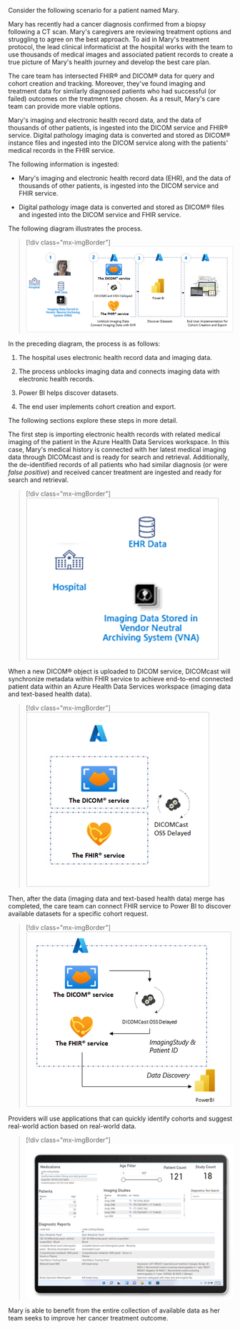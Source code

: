 Consider the following scenario for a patient named Mary. 

Mary has recently had a cancer diagnosis confirmed from a biopsy following a CT scan. Mary's caregivers are reviewing treatment options and struggling to agree on the best approach. To aid in Mary's treatment protocol, the lead clinical informaticist at the hospital works with the team to use thousands of medical images and associated patient records to create a true picture of Mary's health journey and develop the best care plan.

The care team has intersected FHIR® and DICOM® data for query and cohort creation and tracking. Moreover, they've found imaging and treatment data for similarly diagnosed patients who had successful (or failed) outcomes on the treatment type chosen. As a result, Mary's care team can provide more viable options.

Mary's imaging and electronic health record data, and the data of thousands of other patients, is ingested into the DICOM service and FHIR® service. Digital pathology imaging data is converted and stored as DICOM® instance files and ingested into the DICOM service along with the patients' medical records in the FHIR service.

The following information is ingested:

- Mary's imaging and electronic health record data (EHR), and the data of thousands of other patients, is ingested into the DICOM service and FHIR service.

- Digital pathology image data is converted and stored as DICOM® files and ingested into the DICOM service and FHIR service.

The following diagram illustrates the process.

> [!div class="mx-imgBorder"]
> ![Diagram of the process of using electronic health records.](../media/process.png)

In the preceding diagram, the process is as follows:

1. The hospital uses electronic health record data and imaging data.

1. The process unblocks imaging data and connects imaging data with electronic health records.

1. Power BI helps discover datasets.

1. The end user implements cohort creation and export.

The following sections explore these steps in more detail.

The first step is importing electronic health records with related medical imaging of the patient in the Azure Health Data Services workspace. In this case, Mary's medical history is connected with her latest medical imaging data through DICOMcast and is ready for search and retrieval. Additionally, the de-identified records of all patients who had similar diagnosis (or were *false positive*) and received cancer treatment are ingested and ready for search and retrieval.

> [!div class="mx-imgBorder"]
> ![Diagram of the first phase of the process.](../media/import.png)

When a new DICOM® object is uploaded to DICOM service, DICOMcast will synchronize metadata within FHIR service to achieve end-to-end connected patient data within an Azure Health Data Services workspace (imaging data and text-based health data).

> [!div class="mx-imgBorder"]
> ![Diagram of the second phase of the process.](../media/service-metadata.png)

Then, after the data (imaging data and text-based health data) merge has completed, the care team can connect FHIR service to Power BI to discover available datasets for a specific cohort request.

> [!div class="mx-imgBorder"]
> ![Diagram of the third phase of the process.](../media/data-discovery.png)

Providers will use applications that can quickly identify cohorts and suggest real-world action based on real-world data.

> [!div class="mx-imgBorder"]
> ![Diagram that shows the application being built for using the data.](../media/app.png)

Mary is able to benefit from the entire collection of available data as her team seeks to improve her cancer treatment outcome.
